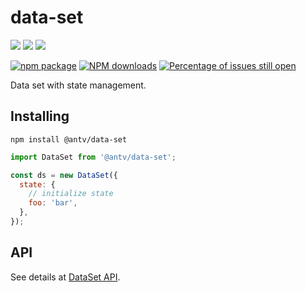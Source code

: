 # data-set

[![](https://img.shields.io/travis/antvis/data-set.svg)](https://travis-ci.org/antvis/data-set)
![](https://img.shields.io/badge/language-javascript-red.svg)
![](https://img.shields.io/badge/license-MIT-000000.svg)

[![npm package](https://img.shields.io/npm/v/@antv/data-set.svg)](https://www.npmjs.com/package/@antv/data-set)
[![NPM downloads](http://img.shields.io/npm/dm/@antv/data-set.svg)](https://npmjs.org/package/@antv/data-set)
[![Percentage of issues still open](http://isitmaintained.com/badge/open/antvis/data-set.svg)](http://isitmaintained.com/project/antvis/data-set 'Percentage of issues still open')

Data set with state management.

## Installing

`npm install @antv/data-set`

```js
import DataSet from '@antv/data-set';

const ds = new DataSet({
  state: {
    // initialize state
    foo: 'bar',
  },
});
```

## API

See details at [DataSet API](https://g2.antv.vision/zh/docs/api/data-set).
